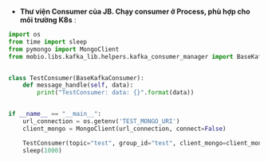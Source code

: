 - **Thư viện Consumer của JB. Chạy consumer ở Process, phù hợp cho môi trường K8s** :

```python
import os
from time import sleep
from pymongo import MongoClient
from mobio.libs.kafka_lib.helpers.kafka_consumer_manager import BaseKafkaConsumer


class TestConsumer(BaseKafkaConsumer):
    def message_handle(self, data):
        print("TestConsumer: data: {}".format(data))


if __name__ == "__main__":
    url_connection = os.getenv('TEST_MONGO_URI')
    client_mongo = MongoClient(url_connection, connect=False)

    TestConsumer(topic="test", group_id="test", client_mongo=client_mongo, retryable=False)
    sleep(1000)

```